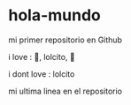 # hola-mundo

mi primer repositorio en Github

i love : :pizza:, lolcito, :lion:

i dont love : lolcito

mi ultima linea en el repositorio 
